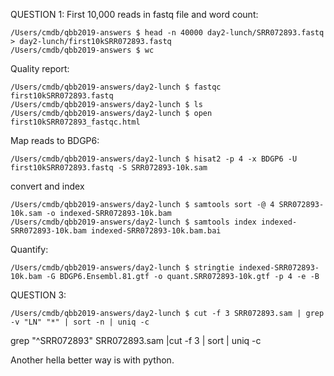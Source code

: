 QUESTION 1:
First 10,000 reads in fastq file and word count:

	/Users/cmdb/qbb2019-answers $ head -n 40000 day2-lunch/SRR072893.fastq > day2-lunch/first10kSRR072893.fastq
	/Users/cmdb/qbb2019-answers $ wc
	
Quality report:
	
	/Users/cmdb/qbb2019-answers/day2-lunch $ fastqc first10kSRR072893.fastq 
	/Users/cmdb/qbb2019-answers/day2-lunch $ ls
	/Users/cmdb/qbb2019-answers/day2-lunch $ open first10kSRR072893_fastqc.html

Map reads to BDGP6:
	
	/Users/cmdb/qbb2019-answers/day2-lunch $ hisat2 -p 4 -x BDGP6 -U first10kSRR072893.fastq -S SRR072893-10k.sam

convert and index
	
	/Users/cmdb/qbb2019-answers/day2-lunch $ samtools sort -@ 4 SRR072893-10k.sam -o indexed-SRR072893-10k.bam
	/Users/cmdb/qbb2019-answers/day2-lunch $ samtools index indexed-SRR072893-10k.bam indexed-SRR072893-10k.bam.bai

Quantify:
	
	/Users/cmdb/qbb2019-answers/day2-lunch $ stringtie indexed-SRR072893-10k.bam -G BDGP6.Ensembl.81.gtf -o quant.SRR072893-10k.gtf -p 4 -e -B
	
QUESTION 3:

	/Users/cmdb/qbb2019-answers/day2-lunch $ cut -f 3 SRR072893.sam | grep -v "LN" "*" | sort -n | uniq -c
grep "^SRR072893" SRR072893.sam |cut -f 3 | sort | uniq -c


Another hella better way is with python.